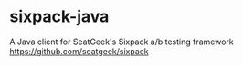 # sixpack-java
A Java client for SeatGeek's Sixpack a/b testing framework https://github.com/seatgeek/sixpack
